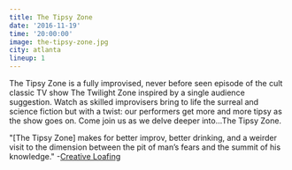 ```yaml
---
title: The Tipsy Zone
date: '2016-11-19'
time: '20:00:00'
image: the-tipsy-zone.jpg
city: atlanta
lineup: 1
---
```

The Tipsy Zone is a fully improvised, never before seen episode of the cult classic TV show The Twilight Zone inspired by a single audience suggestion. Watch as skilled improvisers bring to life the surreal and science fiction but with a twist: our performers get more and more tipsy as the show goes on. Come join us as we delve deeper into...The Tipsy Zone.

"[The Tipsy Zone] makes for better improv, better drinking, and a weirder visit to the dimension between the pit of man’s fears and the summit of his knowledge."
-[Creative Loafing](http://www.clatl.com/culture/article/20835713/sloshed-scifi)
